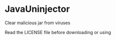 # JavaUninjector
Clear malicious jar from viruses

Read the LICENSE file before downloading or using
